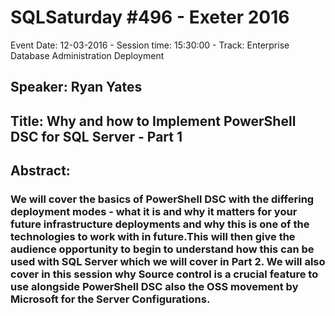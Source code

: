 # SQLSaturday #496 - Exeter 2016
Event Date: 12-03-2016 - Session time: 15:30:00 - Track: Enterprise Database Administration  Deployment
## Speaker: Ryan Yates
## Title: Why and how to Implement PowerShell DSC for SQL Server - Part 1
## Abstract:
### We will cover the basics of PowerShell DSC with the differing deployment modes - what it is and why it matters for your future infrastructure deployments and why this is one of the technologies to work with in future.This will then give the audience opportunity to begin to understand how this can be used with SQL Server which we will cover in Part 2. We will also cover in this session why Source control is a crucial feature to use alongside PowerShell DSC  also the OSS movement by Microsoft for the Server Configurations.
